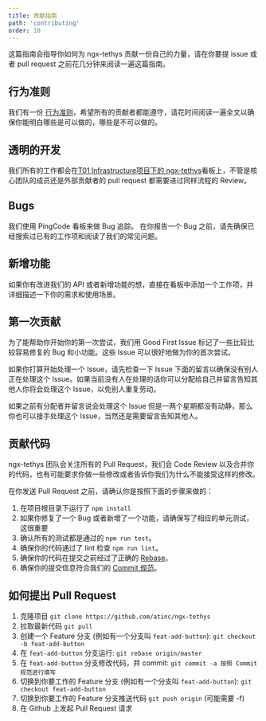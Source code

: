 ```yaml
---
title: 贡献指南
path: 'contributing'
order: 10
---
```


这篇指南会指导你如何为 ngx-tethys 贡献一份自己的力量，请在你要提 issue 或者 pull request 之前花几分钟来阅读一遍这篇指南。

## 行为准则

我们有一份 [行为准则](https://github.com/atinc/ngx-tethys/blob/master/CODE_OF_CONDUCT.md)，希望所有的贡献者都能遵守，请花时间阅读一遍全文以确保你能明白哪些是可以做的，哪些是不可以做的。

## 透明的开发

我们所有的工作都会在[T01 Infrastructure项目下的 ngx-tethys](https://at.pingcode.com/agile/projects/5e75e55dc9ecce3484ed21f0/kanban/5e75ee11c93dc84d996a0c92)看板上，不管是核心团队的成员还是外部贡献者的 pull request 都需要进过同样流程的 Review。

## Bugs

我们使用 PingCode 看板来做 Bug 追踪。
在你报告一个 Bug 之前，请先确保已经搜索过已有的工作项和阅读了我们的常见问题。

## 新增功能
如果你有改进我们的 API 或者新增功能的想，直接在看板中添加一个工作项，并详细描述一下你的需求和使用场景。

## 第一次贡献
为了能帮助你开始你的第一次尝试，我们用 Good First Issue 标记了一些比较比较容易修复的 Bug 和小功能。这些 Issue 可以很好地做为你的首次尝试。

如果你打算开始处理一个 Issue，请先检查一下 Issue 下面的留言以确保没有别人正在处理这个 Issue。如果当前没有人在处理的话你可以分配给自己并留言告知其他人你将会处理这个 Issue，以免别人重复劳动。

如果之前有分配者并留言说会处理这个 Issue 但是一两个星期都没有动静，那么你也可以接手处理这个 Issue，当然还是需要留言告知其他人。

## 贡献代码
ngx-tethys 团队会关注所有的 Pull Request，我们会 Code Review 以及合并你的代码，也有可能要求你做一些修改或者告诉你我们为什么不能接受这样的修改。

在你发送 Pull Request 之前，请确认你是按照下面的步骤来做的：

1. 在项目根目录下运行了 `npm install`
1. 如果你修复了一个 Bug 或者新增了一个功能，请确保写了相应的单元测试，这很重要
1. 确认所有的测试都是通过的 `npm run test`。
1. 确保你的代码通过了 lint 检查 `npm run lint`。
1. 确保你的代码在提交之前经过了正确的 [Rebase](https://www.digitalocean.com/community/tutorials/how-to-rebase-and-update-a-pull-request)。
1. 确保你的提交信息符合我们的 [Commit 规范](https://at.pingcode.com/wiki/spaces/5e6b391d48453503714bea3e/pages/5e7088fa0909b20a485572e8)。

## 如何提出 Pull Request

1. 克隆项目 `git clone https://github.com/atinc/ngx-tethys`
1. 拉取最新代码 `git pull`
1. 创建一个 Feature 分支 (例如有一个分支叫 `feat-add-button`): `git checkout -b feat-add-button`
1. 在 `feat-add-button` 分支运行: `git rebase origin/master`
1. 在 `feat-add-button` 分支修改代码，并 commit: `git commit -a 按照 Commit 规范进行填写`
1. 切换到你要工作的 Feature 分支 (例如有一个分支叫 `feat-add-button`): `git checkout feat-add-button`
1. 切换到你要工作的 Feature 分支推送代码 `git push origin` (可能需要 -f)
1. 在 Github 上发起 Pull Request 请求
